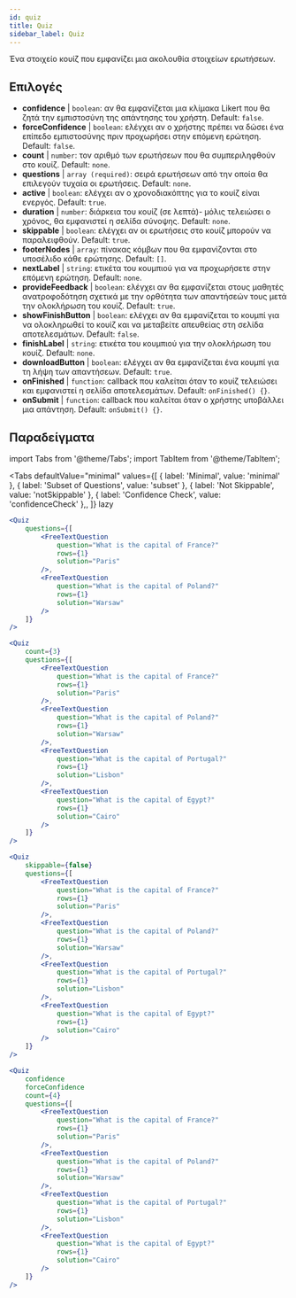 ```yaml
---
id: quiz 
title: Quiz
sidebar_label: Quiz
---
```


Ένα στοιχείο κουίζ που εμφανίζει μια ακολουθία στοιχείων ερωτήσεων.

## Επιλογές

* __confidence__ | `boolean`: αν θα εμφανίζεται μια κλίμακα Likert που θα ζητά την εμπιστοσύνη της απάντησης του χρήστη. Default: `false`.
* __forceConfidence__ | `boolean`: ελέγχει αν ο χρήστης πρέπει να δώσει ένα επίπεδο εμπιστοσύνης πριν προχωρήσει στην επόμενη ερώτηση. Default: `false`.
* __count__ | `number`: τον αριθμό των ερωτήσεων που θα συμπεριληφθούν στο κουίζ. Default: `none`.
* __questions__ | `array (required)`: σειρά ερωτήσεων από την οποία θα επιλεγούν τυχαία οι ερωτήσεις. Default: `none`.
* __active__ | `boolean`: ελέγχει αν ο χρονοδιακόπτης για το κουίζ είναι ενεργός. Default: `true`.
* __duration__ | `number`: διάρκεια του κουίζ (σε λεπτά)- μόλις τελειώσει ο χρόνος, θα εμφανιστεί η σελίδα σύνοψης. Default: `none`.
* __skippable__ | `boolean`: ελέγχει αν οι ερωτήσεις στο κουίζ μπορούν να παραλειφθούν. Default: `true`.
* __footerNodes__ | `array`: πίνακας κόμβων που θα εμφανίζονται στο υποσέλιδο κάθε ερώτησης. Default: `[]`.
* __nextLabel__ | `string`: ετικέτα του κουμπιού για να προχωρήσετε στην επόμενη ερώτηση. Default: `none`.
* __provideFeedback__ | `boolean`: ελέγχει αν θα εμφανίζεται στους μαθητές ανατροφοδότηση σχετικά με την ορθότητα των απαντήσεών τους μετά την ολοκλήρωση του κουίζ. Default: `true`.
* __showFinishButton__ | `boolean`: ελέγχει αν θα εμφανίζεται το κουμπί για να ολοκληρωθεί το κουίζ και να μεταβείτε απευθείας στη σελίδα αποτελεσμάτων. Default: `false`.
* __finishLabel__ | `string`: ετικέτα του κουμπιού για την ολοκλήρωση του κουίζ. Default: `none`.
* __downloadButton__ | `boolean`: ελέγχει αν θα εμφανίζεται ένα κουμπί για τη λήψη των απαντήσεων. Default: `true`.
* __onFinished__ | `function`: callback που καλείται όταν το κουίζ τελειώσει και εμφανιστεί η σελίδα αποτελεσμάτων. Default: `onFinished() {}`.
* __onSubmit__ | `function`: callback που καλείται όταν ο χρήστης υποβάλλει μια απάντηση. Default: `onSubmit() {}`.


## Παραδείγματα

import Tabs from '@theme/Tabs';
import TabItem from '@theme/TabItem';

<Tabs
    defaultValue="minimal"
    values={[
        { label: 'Minimal', value: 'minimal' },
        { label: 'Subset of Questions', value: 'subset' },
        { label: 'Not Skippable', value: 'notSkippable' },
        { label: 'Confidence Check', value: 'confidenceCheck' },,
    ]}
    lazy
>

<TabItem value="minimal">

```jsx live
<Quiz
    questions={[
        <FreeTextQuestion 
            question="What is the capital of France?" 
            rows={1} 
            solution="Paris" 
        />,
        <FreeTextQuestion 
            question="What is the capital of Poland?" 
            rows={1} 
            solution="Warsaw" 
        />
    ]}
/>
```
</TabItem>

<TabItem value="subset">

```jsx live
<Quiz
    count={3}
    questions={[
        <FreeTextQuestion 
            question="What is the capital of France?" 
            rows={1} 
            solution="Paris" 
        />,
        <FreeTextQuestion 
            question="What is the capital of Poland?" 
            rows={1} 
            solution="Warsaw" 
        />,
        <FreeTextQuestion 
            question="What is the capital of Portugal?" 
            rows={1} 
            solution="Lisbon" 
        />,     
        <FreeTextQuestion 
            question="What is the capital of Egypt?" 
            rows={1} 
            solution="Cairo" 
        />
    ]}
/>
```
</TabItem>

<TabItem value="notSkippable" >

```jsx live
<Quiz
    skippable={false}
    questions={[
        <FreeTextQuestion 
            question="What is the capital of France?" 
            rows={1} 
            solution="Paris" 
        />,
        <FreeTextQuestion 
            question="What is the capital of Poland?" 
            rows={1} 
            solution="Warsaw" 
        />,
        <FreeTextQuestion 
            question="What is the capital of Portugal?" 
            rows={1} 
            solution="Lisbon" 
        />,     
        <FreeTextQuestion 
            question="What is the capital of Egypt?" 
            rows={1} 
            solution="Cairo" 
        />
    ]}
/>
```
</TabItem>

<TabItem value="confidenceCheck">

```jsx live
<Quiz
    confidence
    forceConfidence
    count={4}
    questions={[
        <FreeTextQuestion 
            question="What is the capital of France?" 
            rows={1} 
            solution="Paris" 
        />,
        <FreeTextQuestion 
            question="What is the capital of Poland?" 
            rows={1} 
            solution="Warsaw" 
        />,
        <FreeTextQuestion 
            question="What is the capital of Portugal?" 
            rows={1} 
            solution="Lisbon" 
        />,     
        <FreeTextQuestion 
            question="What is the capital of Egypt?" 
            rows={1} 
            solution="Cairo" 
        />
    ]}
/>
```
</TabItem>

</Tabs>
